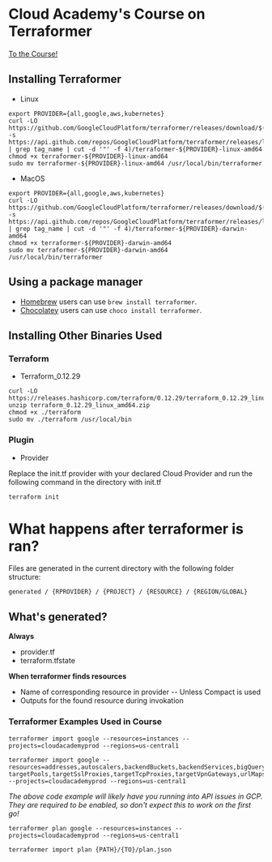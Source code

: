 
# Cloud Academy's Course on Terraformer 

[To the Course!](https://cloudacademy.com/course/infrastructure-to-code-with-terraformer-1135/course-introduction/)

## Installing Terraformer

* Linux
```
export PROVIDER={all,google,aws,kubernetes}
curl -LO https://github.com/GoogleCloudPlatform/terraformer/releases/download/$(curl -s https://api.github.com/repos/GoogleCloudPlatform/terraformer/releases/latest | grep tag_name | cut -d '"' -f 4)/terraformer-${PROVIDER}-linux-amd64
chmod +x terraformer-${PROVIDER}-linux-amd64
sudo mv terraformer-${PROVIDER}-linux-amd64 /usr/local/bin/terraformer
```
* MacOS
```
export PROVIDER={all,google,aws,kubernetes}
curl -LO https://github.com/GoogleCloudPlatform/terraformer/releases/download/$(curl -s https://api.github.com/repos/GoogleCloudPlatform/terraformer/releases/latest | grep tag_name | cut -d '"' -f 4)/terraformer-${PROVIDER}-darwin-amd64
chmod +x terraformer-${PROVIDER}-darwin-amd64
sudo mv terraformer-${PROVIDER}-darwin-amd64 /usr/local/bin/terraformer
```

## Using a package manager

- [Homebrew](https://brew.sh/) users can use `brew install terraformer`.
- [Chocolatey](https://chocolatey.org/) users can use `choco install terraformer`.

## Installing Other Binaries Used

### Terraform

* Terraform_0.12.29
```
curl -LO https://releases.hashicorp.com/terraform/0.12.29/terraform_0.12.29_linux_amd64.zip
unzip terraform_0.12.29_linux_amd64.zip
chmod +x ./terraform
sudo mv ./terraform /usr/local/bin
```



### Plugin

* Provider 

Replace the init.tf provider with your declared Cloud Provider and run the following command
in the directory with init.tf

```
terraform init
```

#

# What happens after terraformer is ran?

Files are generated in the current directory with the following folder structure:

```
generated / {RPROVIDER} / {PROJECT} / {RESOURCE} / {REGION/GLOBAL}
```

## What's generated?

**Always**
- provider.tf
- terraform.tfstate

**When terraformer finds resources**
- Name of corresponding resource in provider
-- Unless Compact is used
- Outputs for the found resource during invokation


### Terraformer Examples Used in Course

```
terraformer import google --resources=instances --projects=cloudacademyprod --regions=us-central1
```

```
terraformer import google --resources=addresses,autoscalers,backendBuckets,backendServices,bigQuery,cloudFunctions,cloudsql,dataProc,disks,externalVpnGateways,dns,firewall,forwardingRules,gcs,gke,globalAddresses,globalForwardingRules,healthChecks,httpHealthChecks,httpsHealthChecks,iam,images,instanceGroupManagers,instanceGroups,instanceTemplates,instances,interconnectedAttachments,kms,logging,memoryStore,monitoring,networks,packetMirrorings,nodeGroups,nodeTemplates,project,pubsub,regionAutoscalers,regionBackendServices,regionDisks,regionHealthChecks,regionInstanceGroups,regionSslCertificates,regionTargetHttpProxies,regionTargetHttpsProxies,regionUrlMaps,reservations,resourcePolicies,regionInstanceGroupManagers,routers,routes,schedulerJobs,securityPolicies,sslCertificates,sslPolicies,subnetworks,targetHttpProxies,targetHttpsProxies,targetInstances, targetPools,targetSslProxies,targetTcpProxies,targetVpnGateways,urlMaps,vpnTunnels --projects=cloudacademyprod --regions=us-central1
```
_The above code example will likely have you running into API issues in GCP. They are required to be enabled, so don't expect this to work on the first go!_
```
terraformer plan google --resources=instances --projects=cloudacademyprod --regions=us-central1
```

```
terraformer import plan {PATH}/{TO}/plan.json
```

